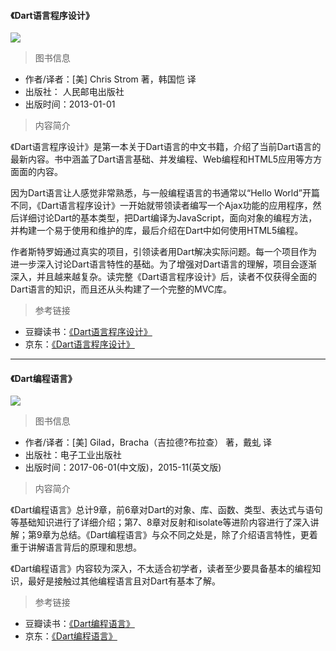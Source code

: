 #### 《Dart语言程序设计》

![](https://lollipop.xiaosongfu.com/nav/dartlang/dart-charis-strom.jpg)  

> 图书信息

* 作者/译者：[美] Chris Strom 著，韩国恺 译
* 出版社： 人民邮电出版社
* 出版时间：2013-01-01

> 内容简介

《Dart语言程序设计》是第一本关于Dart语言的中文书籍，介绍了当前Dart语言的最新内容。书中涵盖了Dart语言基础、并发编程、Web编程和HTML5应用等方方面面的内容。

因为Dart语言让人感觉非常熟悉，与一般编程语言的书通常以“Hello World”开篇不同，《Dart语言程序设计》一开始就带领读者编写一个Ajax功能的应用程序，然后详细讨论Dart的基本类型，把Dart编译为JavaScript，面向对象的编程方法，并构建一个易于使用和维护的库，最后介绍在Dart中如何使用HTML5编程。

作者斯特罗姆通过真实的项目，引领读者用Dart解决实际问题。每一个项目作为进一步深入讨论Dart语言特性的基础。为了增强对Dart语言的理解，项目会逐渐深入，并且越来越复杂。读完整《Dart语言程序设计》后，读者不仅获得全面的Dart语言的知识，而且还从头构建了一个完整的MVC库。

> 参考链接

* 豆瓣读书：[《Dart语言程序设计》](https://book.douban.com/subject/20480743/)
* 京东：[《Dart语言程序设计》](https://item.jd.com/11155647.html)

---

#### 《Dart编程语言》

![](https://lollipop.xiaosongfu.com/nav/dartlang/the-dart-projramming-language.jpg)  

> 图书信息

* 作者/译者：[美] Gilad，Bracha（吉拉德?布拉查） 著，戴虬 译
* 出版社：电子工业出版社
* 出版时间：2017-06-01(中文版)，2015-11(英文版)

> 内容简介

《Dart编程语言》总计9章，前6章对Dart的对象、库、函数、类型、表达式与语句等基础知识进行了详细介绍；第7、8章对反射和isolate等进阶内容进行了深入讲解；第9章为总结。《Dart编程语言》与众不同之处是，除了介绍语言特性，更着重于讲解语言背后的原理和思想。

《Dart编程语言》内容较为深入，不太适合初学者，读者至少要具备基本的编程知识，最好是接触过其他编程语言且对Dart有基本了解。

> 参考链接

* 豆瓣读书：[《Dart编程语言》](https://book.douban.com/subject/27074797/)
* 京东：[《Dart编程语言》](https://item.jd.com/12108983.html)
